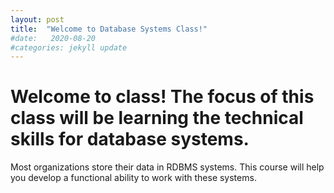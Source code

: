 ```yaml
---
layout: post
title:  "Welcome to Database Systems Class!"
#date:   2020-08-20
#categories: jekyll update
---
```

# Welcome to class! The focus of this class will be learning the technical skills for database systems.
Most organizations store their data in RDBMS systems. This course will help you develop a functional ability to work with these systems.
